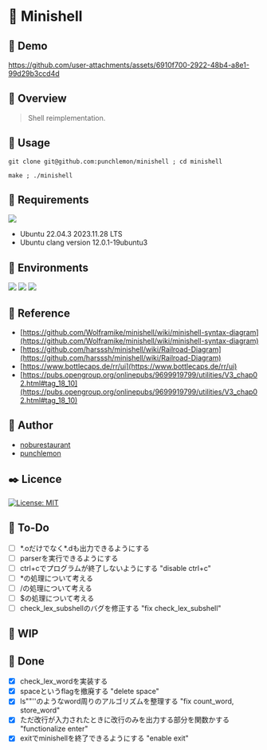 # 🌊 Minishell

## 🌝 Demo

https://github.com/user-attachments/assets/6910f700-2922-48b4-a8e1-99d29b3ccd4d

## 👀 Overview

> Shell reimplementation.

## 🔫 Usage

```
git clone git@github.com:punchlemon/minishell ; cd minishell
```

```
make ; ./minishell
```

## 📌 Requirements

<p>
	<img src="https://img.shields.io/badge/Ubuntu-E95420?style=for-the-badge&logo=ubuntu&logoColor=white" />
</p>

- Ubuntu 22.04.3 2023.11.28 LTS
- Ubuntu clang version 12.0.1-19ubuntu3

## 🎪 Environments

<p>
	<img src="https://img.shields.io/badge/VSCode-0078D4?style=for-the-badge&logo=visual%20studio%20code&logoColor=white" />
	<img src="https://img.shields.io/badge/VIM-%2311AB00.svg?&style=for-the-badge&logo=vim&logoColor=white" />
	<img src="https://img.shields.io/badge/C-00599C?style=for-the-badge&logo=c&logoColor=white" />
</p>

## 📝 Reference

* [https://github.com/Wolframike/minishell/wiki/minishell-syntax-diagram](https://github.com/Wolframike/minishell/wiki/minishell-syntax-diagram)
* [https://github.com/harsssh/minishell/wiki/Railroad-Diagram](https://github.com/harsssh/minishell/wiki/Railroad-Diagram)
* [https://www.bottlecaps.de/rr/ui](https://www.bottlecaps.de/rr/ui)
* [https://pubs.opengroup.org/onlinepubs/9699919799/utilities/V3_chap02.html#tag_18_10](https://pubs.opengroup.org/onlinepubs/9699919799/utilities/V3_chap02.html#tag_18_10)

## 🗿 Author

* [noburestaurant](https://github.com/noburestaurant)
* [punchlemon](https://github.com/punchlemon)

## ✒️ Licence

[![License: MIT](https://img.shields.io/badge/License-MIT-yellow.svg)](https://opensource.org/licenses/MIT)

## 📝 To-Do

- [ ] \*.oだけでなく\*.dも出力できるようにする
- [ ] parserを実行できるようにする
- [ ] ctrl+cでプログラムが終了しないようにする "disable ctrl+c"
- [ ] *の処理について考える
- [ ] /の処理について考える
- [ ] $の処理について考える
- [ ] check_lex_subshellのバグを修正する "fix check_lex_subshell"

## 🚀 WIP


## 🌟 Done

- [X] check_lex_wordを実装する
- [X] spaceというflagを撤廃する "delete space"
- [X] ls""''のようなword周りのアルゴリズムを整理する "fix count_word, store_word"
- [X] ただ改行が入力されたときに改行のみを出力する部分を関数かする "functionalize enter"
- [X] exitでminishellを終了できるようにする "enable exit"
